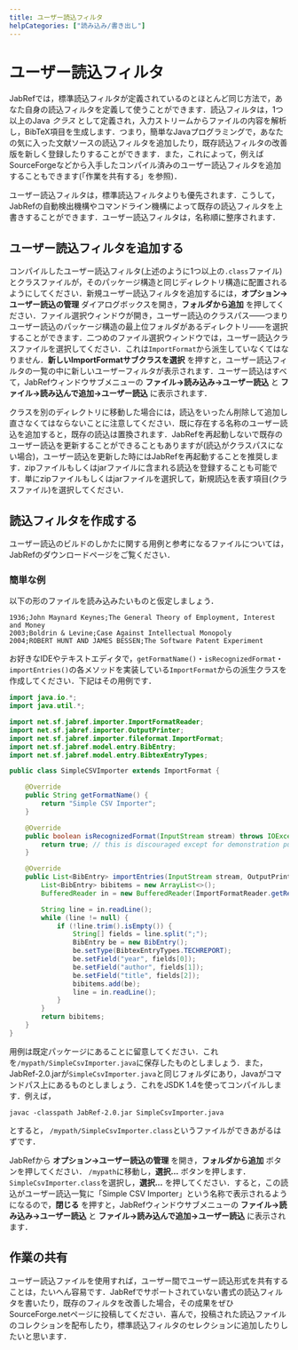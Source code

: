 ```yaml
---
title: ユーザー読込フィルタ
helpCategories: ["読み込み/書き出し"]
---
```


# ユーザー読込フィルタ

JabRefでは，標準読込フィルタが定義されているのとほとんど同じ方法で，あなた自身の読込フィルタを定義して使うことができます．読込フィルタは，1つ以上のJava *クラス* として定義され，入力ストリームからファイルの内容を解析し，BibTeX項目を生成します．つまり，簡単なJavaプログラミングで，あなたの気に入った文献ソースの読込フィルタを追加したり，既存読込フィルタの改善版を新しく登録したりすることができます．また，これによって，例えばSourceForgeなどから入手したコンパイル済みのユーザー読込フィルタを追加することもできます(「作業を共有する」を参照)．

ユーザー読込フィルタは，標準読込フィルタよりも優先されます．こうして，JabRefの自動検出機構やコマンドライン機構によって既存の読込フィルタを上書きすることができます．ユーザー読込フィルタは，名称順に整序されます．

## ユーザー読込フィルタを追加する

コンパイルしたユーザー読込フィルタ(上述のように1つ以上の`.class`ファイル)とクラスファイルが，そのパッケージ構造と同じディレクトリ構造に配置されるようにしてください．新規ユーザー読込フィルタを追加するには，**オプション→ユーザー読込の管理** ダイアログボックスを開き，**フォルダから追加** を押してください．ファイル選択ウィンドウが開き，ユーザー読込のクラスパス——つまりユーザー読込のパッケージ構造の最上位フォルダがあるディレクトリ——を選択することができます．二つめのファイル選択ウィンドウでは，ユーザー読込クラスファイルを選択してください．これは`ImportFormat`から派生していなくてはなりません．**新しいImportFormatサブクラスを選択** を押すと，ユーザー読込フィルタの一覧の中に新しいユーザーフィルタが表示されます．ユーザー読込はすべて，JabRefウィンドウサブメニューの **ファイル→読み込み→ユーザー読込** と **ファイル→読み込んで追加→ユーザー読込** に表示されます．

クラスを別のディレクトリに移動した場合には，読込をいったん削除して追加し直さなくてはならないことに注意してください．既に存在する名称のユーザー読込を追加すると，既存の読込は置換されます．JabRefを再起動しないで既存のユーザー読込を更新することができることもありますが(読込がクラスパスにない場合)，ユーザー読込を更新した時にはJabRefを再起動することを推奨します．zipファイルもしくはjarファイルに含まれる読込を登録することも可能です．単にzipファイルもしくはjarファイルを選択して，新規読込を表す項目(クラスファイル)を選択してください．

## 読込フィルタを作成する

ユーザー読込のビルドのしかたに関する用例と参考になるファイルについては，JabRefのダウンロードページをご覧ください．

### 簡単な例

以下の形のファイルを読み込みたいものと仮定しましょう．

    1936;John Maynard Keynes;The General Theory of Employment, Interest and Money
    2003;Boldrin & Levine;Case Against Intellectual Monopoly
    2004;ROBERT HUNT AND JAMES BESSEN;The Software Patent Experiment

お好きなIDEやテキストエディタで，`getFormatName()`・`isRecognizedFormat`・`importEntries()`の各メソッドを実装している`ImportFormat`からの派生クラスを作成してください．下記はその用例です．

``` java
import java.io.*;
import java.util.*;

import net.sf.jabref.importer.ImportFormatReader;
import net.sf.jabref.importer.OutputPrinter;
import net.sf.jabref.importer.fileformat.ImportFormat;
import net.sf.jabref.model.entry.BibEntry;
import net.sf.jabref.model.entry.BibtexEntryTypes;

public class SimpleCSVImporter extends ImportFormat {

    @Override
    public String getFormatName() {
        return "Simple CSV Importer";
    }

    @Override
    public boolean isRecognizedFormat(InputStream stream) throws IOException {
        return true; // this is discouraged except for demonstration purposes
    }

    @Override
    public List<BibEntry> importEntries(InputStream stream, OutputPrinter printer) throws IOException {
        List<BibEntry> bibitems = new ArrayList<>();
        BufferedReader in = new BufferedReader(ImportFormatReader.getReaderDefaultEncoding(stream));

        String line = in.readLine();
        while (line != null) {
            if (!line.trim().isEmpty()) {
                String[] fields = line.split(";");
                BibEntry be = new BibEntry();
                be.setType(BibtexEntryTypes.TECHREPORT);
                be.setField("year", fields[0]);
                be.setField("author", fields[1]);
                be.setField("title", fields[2]);
                bibitems.add(be);
                line = in.readLine();
            }   
        }
        return bibitems;
    }
}
```

用例は既定パッケージにあることに留意してください．これを`/mypath/SimpleCsvImporter.java`に保存したものとしましょう．また，JabRef-2.0.jarが`SimpleCsvImporter.java`と同じフォルダにあり，Javaがコマンドパス上にあるものとしましょう．これをJSDK 1.4を使ってコンパイルします．例えば，

    javac -classpath JabRef-2.0.jar SimpleCsvImporter.java

とすると， `/mypath/SimpleCsvImporter.class`というファイルができあがるはずです．

JabRefから **オプション→ユーザー読込の管理** を開き，**フォルダから追加** ボタンを押してください． `/mypath`に移動し，**選択...** ボタンを押します．`SimpleCsvImporter.class`を選択し，**選択...** を押してください．すると，この読込がユーザー読込一覧に「Simple CSV Importer」という名称で表示されるようになるので，**閉じる** を押すと，JabRefウィンドウサブメニューの **ファイル→読み込み→ユーザー読込** と **ファイル→読み込んで追加→ユーザー読込** に表示されます．

## 作業の共有

ユーザー読込ファイルを使用すれば，ユーザー間でユーザー読込形式を共有することは，たいへん容易です．JabRefでサポートされていない書式の読込フィルタを書いたり，既存のフィルタを改善した場合，その成果をぜひSourceForge.netページに投稿してください．喜んで，投稿された読込ファイルのコレクションを配布したり，標準読込フィルタのセレクションに追加したりしたいと思います．
